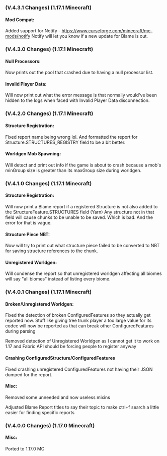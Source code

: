 ### **(V.4.3.1 Changes) (1.17.1 Minecraft)**

#### Mod Compat:
Added support for Notify - https://www.curseforge.com/minecraft/mc-mods/notify
 Notify will let you know if a new update for Blame is out.


### **(V.4.3.0 Changes) (1.17.1 Minecraft)**

#### Null Processors:
Now prints out the pool that crashed due to having a null processor list.

#### Invalid Player Data:
Will now print out what the error message is that normally would've been hidden to the logs when faced with Invalid Player Data disconnection.


### **(V.4.2.0 Changes) (1.17.1 Minecraft)**

#### Structure Registration:
Fixed report name being wrong lol. And formatted the report for Structure.STRUCTURES_REGISTRY field to be a bit better.

#### Worldgen Mob Spawning:
Will detect and print out info if the game is about to crash because a mob's minGroup size is greater than its maxGroup size during worldgen.


### **(V.4.1.0 Changes) (1.17.1 Minecraft)**

#### Structure Registration:
Will now print a Blame report if a registered Structure is not also added to the StructureFeature.STRUCTURES field (Yarn)
  Any structure not in that field will cause chunks to be unable to be saved. Which is bad. And the error for that is vague.

#### Structure Piece NBT:
Now will try to print out what structure piece failed to be converted to NBT for saving structure references to the chunk.

#### Unregistered Worldgen:
Will condense the report so that unregistered worldgen affecting all biomes will say "all biomes" instead of listing every biome.


### **(V.4.0.1 Changes) (1.17.1 Minecraft)**

#### Broken/Unregistered Worldgen:
Fixed the detection of broken ConfiguredFeatures so they actually get reported now.
  Stuff like giving tree trunk player a too large value for its codec will now be reported as that can break other ConfiguredFeatures during parsing

Removed detection of Unregistered Worldgen as I cannot get it to work on 1.17 and Fabric API should be forcing people to register anyway

#### Crashing ConfiguredStructure/ConfiguredFeatures
Fixed crashing unregistered ConfiguredFeatures not having their JSON dumped for the report.

#### Misc:
Removed some unneeded and now useless mixins

Adjusted Blame Report titles to say their topic to make ctrl+f search a little easier for finding specific reports


### **(V.4.0.0 Changes) (1.17.0 Minecraft)**

#### Misc:
Ported to 1.17.0 MC